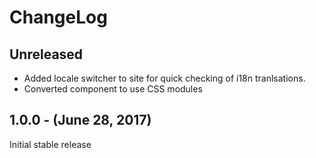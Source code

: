 ChangeLog
=========

Unreleased
----------
* Added locale switcher to site for quick checking of i18n tranlsations.
* Converted component to use CSS modules

1.0.0 - (June 28, 2017)
-----------------
Initial stable release
